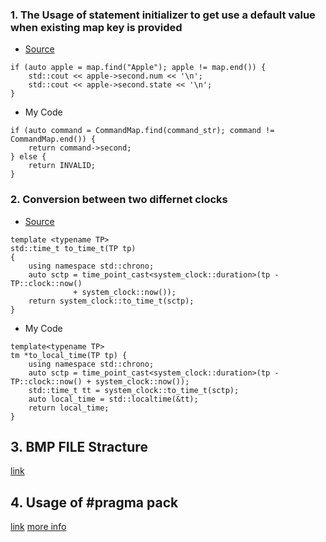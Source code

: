 ### 1. The Usage of statement initializer to get use a default value when existing map key is provided<br/>

- [Source](https://stackoverflow.com/questions/51667662/default-value-of-static-stdunordered-map)

```
if (auto apple = map.find("Apple"); apple != map.end()) {
    std::cout << apple->second.num << '\n';
    std::cout << apple->second.state << '\n';
}
```

- My Code

```
if (auto command = CommandMap.find(command_str); command != CommandMap.end()) {
    return command->second;
} else {
    return INVALID;
}
```

### 2. Conversion between two differnet clocks

- [Source](https://stackoverflow.com/a/61067330)

```
template <typename TP>
std::time_t to_time_t(TP tp)
{
    using namespace std::chrono;
    auto sctp = time_point_cast<system_clock::duration>(tp - TP::clock::now()
              + system_clock::now());
    return system_clock::to_time_t(sctp);
}
```

- My Code

```
template<typename TP>
tm *to_local_time(TP tp) {
    using namespace std::chrono;
    auto sctp = time_point_cast<system_clock::duration>(tp - TP::clock::now() + system_clock::now());
    std::time_t tt = system_clock::to_time_t(sctp);
    auto local_time = std::localtime(&tt);
    return local_time;
}
```

## 3. BMP FILE Stracture

[link](https://www.ece.ualberta.ca/~elliott/ee552/studentAppNotes/2003_w/misc/bmp_file_format/bmp_file_format.htm)

## 4. Usage of #pragma pack

[link](https://stackoverflow.com/a/37242865)
[more info](https://stackoverflow.com/questions/3318410/pragma-pack-effect)